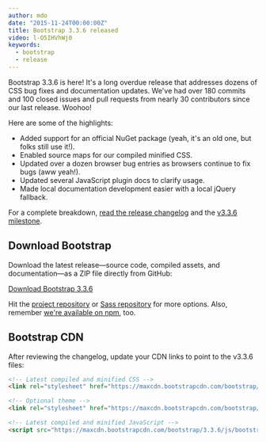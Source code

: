 ```yaml
---
author: mdo
date: "2015-11-24T00:00:00Z"
title: Bootstrap 3.3.6 released
video: l-O5IHVhWj0
keywords:
  - bootstrap
  - release
---
```


Bootstrap 3.3.6 is here! It's a long overdue release that addresses dozens of CSS bug fixes and documentation updates. We've had over 180 commits and 100 closed issues and pull requests from nearly 30 contributors since our last release. Woohoo!

Here are some of the highlights:

- Added support for an official NuGet package (yeah, it's an old one, but folks still use it!).
- Enabled source maps for our compiled minified CSS.
- Updated over a dozen browser bug entries as browsers continue to fix bugs (aww yeah!).
- Updated several JavaScript plugin docs to clarify usage.
- Made local documentation development easier with a local jQuery fallback.

For a complete breakdown, [read the release changelog](https://github.com/twbs/bootstrap/releases/tag/v3.3.6) and the [v3.3.6 milestone](https://github.com/twbs/bootstrap/issues?q=milestone%3Av3.3.6+is%3Aclosed).

## Download Bootstrap

Download the latest release—source code, compiled assets, and documentation—as a ZIP file directly from GitHub:

<a class="btn-link" href="https://github.com/twbs/bootstrap/archive/v3.3.6.zip">Download Bootstrap 3.3.6</a>

Hit the [project repository](https://github.com/twbs/bootstrap) or [Sass repository](https://github.com/twbs/bootstrap-sass) for more options. Also, remember [we're available on npm](https://www.npmjs.com/package/bootstrap), too.

## Bootstrap CDN

After reviewing the changelog, update your CDN links to point to the v3.3.6 files:

```html
<!-- Latest compiled and minified CSS -->
<link rel="stylesheet" href="https://maxcdn.bootstrapcdn.com/bootstrap/3.3.6/css/bootstrap.min.css">

<!-- Optional theme -->
<link rel="stylesheet" href="https://maxcdn.bootstrapcdn.com/bootstrap/3.3.6/css/bootstrap-theme.min.css">

<!-- Latest compiled and minified JavaScript -->
<script src="https://maxcdn.bootstrapcdn.com/bootstrap/3.3.6/js/bootstrap.min.js"></script>
```
